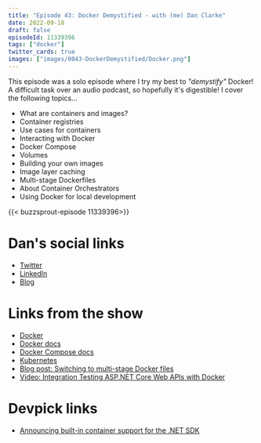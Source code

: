 ```yaml
---
title: "Episode 43: Docker Demystified - with (me) Dan Clarke"
date: 2022-09-18
draft: false
episodeId: 11339396
tags: ["docker"]
twitter_cards: true
images: ["images/0043-DockerDemystified/Docker.png"]
---
```


This episode was a solo episode where I try my best to _"demystify"_ Docker! A difficult task over an audio podcast, so hopefully it's digestible! I cover the following topics...

* What are containers and images?
* Container registries
* Use cases for containers
* Interacting with Docker
* Docker Compose
* Volumes
* Building your own images
* Image layer caching
* Multi-stage Dockerfiles
* About Container Orchestrators
* Using Docker for local development

{{< buzzsprout-episode  11339396>}}

# Dan's social links

* [Twitter](https://twitter.com/dracan)
* [LinkedIn](https://www.linkedin.com/in/danclarkeuk/)
* [Blog](https://www.danclarke.com/)

# Links from the show

* [Docker](https://www.docker.com/)
* [Docker docs](https://docs.docker.com/)
* [Docker Compose docs](https://docs.docker.com/compose/)
* [Kubernetes](https://kubernetes.io/)
* [Blog post: Switching to multi-stage Docker files](https://www.danclarke.com/multistage-dockerfiles)
* [Video: Integration Testing ASP.NET Core Web APIs with Docker](https://www.youtube.com/watch?v=VgStKMB1duY&feature=emb_imp_woyt)

# Devpick links

* [Announcing built-in container support for the .NET SDK](https://devblogs.microsoft.com/dotnet/announcing-builtin-container-support-for-the-dotnet-sdk/)


